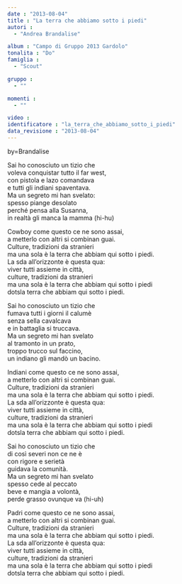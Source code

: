 ```yaml
---
date : "2013-08-04"
title : "La terra che abbiamo sotto i piedi"
autori : 
  - "Andrea Brandalise"

album : "Campo di Gruppo 2013 Gardolo"
tonalita : "Do"
famiglia : 
  - "Scout"

gruppo : 
  - ""

momenti : 
  - ""

video : 
identificatore : "la_terra_che_abbiamo_sotto_i_piedi"
data_revisione : "2013-08-04"
---
```

by=Brandalise  
  
Sai ho conosciuto un tizio che  
voleva conquistar tutto il far west,  
con pistola e lazo comandava   
e tutti gli indiani spaventava.  
Ma un segreto mi han svelato:   
spesso piange desolato  
perché pensa alla Susanna,   
in realtà gli manca la mamma (hi-hu)  
  
  
  
Cowboy come questo ce ne sono assai,  
a metterlo con altri si combinan guai.  
Culture, tradizioni da stranieri  
ma una sola è la terra che abbiam qui sotto i piedi.  
La sda all’orizzonte è questa qua:  
viver tutti assieme in città,  
culture, tradizioni da stranieri  
ma una sola è la terra che abbiam qui sotto i piedi  
dotsla terra che abbiam qui sotto i piedi.  
  
  
Sai ho conosciuto un tizio che  
fumava tutti i giorni il calumè  
senza sella cavalcava   
e in battaglia si truccava.  
Ma un segreto mi han svelato  
al tramonto in un prato,  
troppo trucco sul faccino,  
un indiano gli mandò un bacino.  
  
  
  
Indiani come questo ce ne sono assai,  
a metterlo con altri si combinan guai.  
Culture, tradizioni da stranieri  
ma una sola è la terra che abbiam qui sotto i piedi.  
La sda all’orizzonte è questa qua:  
viver tutti assieme in città,  
culture, tradizioni da stranieri  
ma una sola è la terra che abbiam qui sotto i piedi  
dotsla terra che abbiam qui sotto i piedi.  
  
  
Sai ho conosciuto un tizio che  
di così severi non ce ne è  
con rigore e serietà  
guidava la comunità.  
Ma un segreto mi han svelato  
spesso cede al peccato  
beve e mangia a volontà,  
perde grasso ovunque va (hi-uh)  
  
  
  
Padri come questo ce ne sono assai,  
a metterlo con altri si combinan guai.  
Culture, tradizioni da stranieri  
ma una sola è la terra che abbiam qui sotto i piedi.  
La sda all’orizzonte è questa qua:  
viver tutti assieme in città,  
culture, tradizioni da stranieri  
ma una sola è la terra che abbiam qui sotto i piedi  
dotsla terra che abbiam qui sotto i piedi.  
  
  
